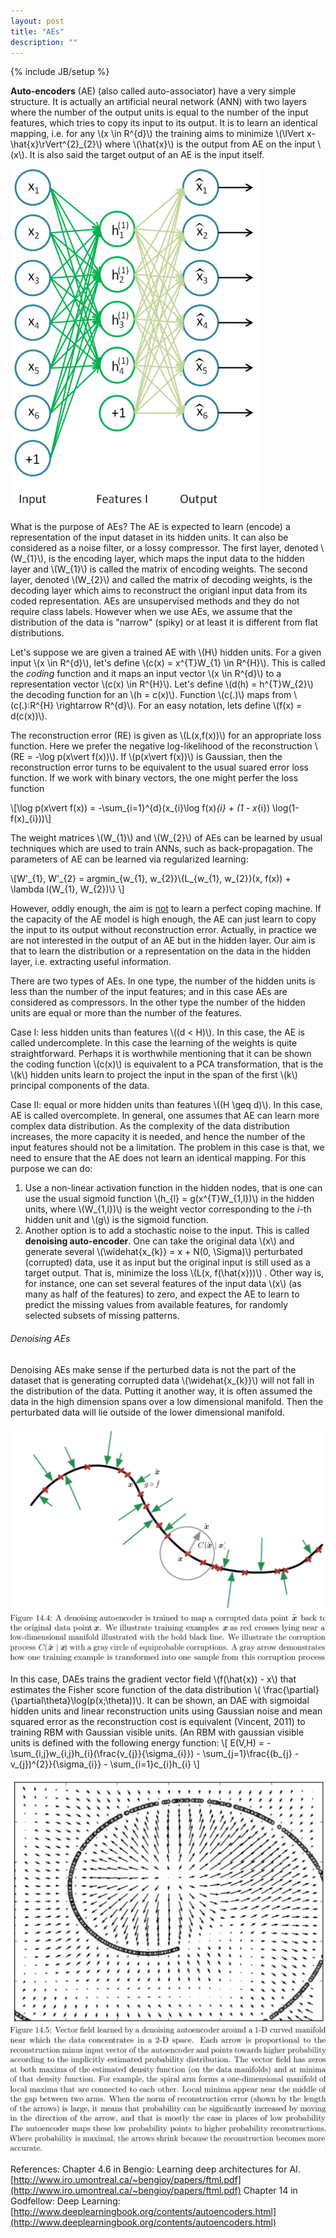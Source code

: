```yaml
---
layout: post
title: "AEs"
description: ""
---
```

{% include JB/setup %}

**Auto-encoders** (AE) (also called auto-associator) have a very simple structure. It is actually an artificial neural network (ANN) with two layers where the number of the output units is equal to the number of the input features, which tries to copy its input to its output. It is to learn an identical mapping, i.e. for any \\(x \in R^{d}\\) the training aims to minimize \\(\lVert x-\hat{x}\rVert^{2}_{2}\\) where \\(\hat{x}\\) is the output from AE on the input \\(x\\). It is also said the target output of an AE is the input itself. 

![ae1](./images/ae1.png)

What is the purpose of AEs? The AE is expected to learn (encode) a representation of the input dataset in its hidden units. It can also be considered as a noise filter, or a lossy compressor. The first layer, denoted \\(W_{1}\\), is the encoding layer, which maps the input data to the hidden layer and \\(W_{1}\\)  is called the matrix of encoding weights. The second layer, denoted \\(W_{2}\\) and called the matrix of decoding weights, is the decoding layer which aims to reconstruct the origianl input data from its coded representation. AEs are unsupervised methods and they do not require class labels. However when we use AEs, we assume that the distribution of the data is "narrow" (spiky) or at least it is different from flat distributions.

Let's suppose we are given a trained AE with \\(H\\) hidden units. For a given input \\(x \in R^{d}\\), let's define \\(c(x) = x^{T}W_{1} \in R^{H}\\). This is called the *coding* function and it maps an input vector \\(x \in R^{d}\\) to a representation vector \\(c(x) \in R^{H}\\). Let's define \\(d(h) = h^{T}W_{2}\\) the decoding function for an \\(h = c(x)\\). Function \\(c(.)\\) maps from \\(c(.):R^{H} \rightarrow R^{d}\\). For an easy notation, lets define \\(f(x) = d(c(x))\\).

The reconstruction error (RE) is given as \\(L(x,f(x))\\) for an appropriate loss function. Here we prefer the negative log-likelihood of the reconstruction \\(RE = -\log p(x\vert f(x))\\). If \\(p(x\vert f(x))\\) is Gaussian, then the reconstruction error turns to be equivalent to the usual suared error loss function. If we work with binary vectors, the one might perfer the loss function

\\[\log p(x\vert f(x)) = -\sum_{i=1}^{d}(x_{i}\log f(x)_{i} + (1 - x_{i}) \log(1-f(x)_{i}))\\]

The weight matrices \\(W_{1}\\) and \\(W_{2}\\) of AEs can be learned by usual techniques which are used to train ANNs, such as back-propagation. The parameters of AE can be learned via regularized learning:

\\[W'\_{1}, W'\_{2} = argmin_{w_{1}, w_{2}}\\{L_{w_{1}, w_{2}}(x, f(x)) + \lambda l(W_{1}, W_{2})\\} \\]

However, oddly enough, the aim is <span style="text-decoration: underline">not</span> to learn a perfect coping machine. If the capacity of the AE model is high enough, the AE can just learn to copy the input to its output without reconstruction error. Actually, in practice we are not interested in the output of an AE but in the hidden layer. Our aim is that to learn the distribution or a representation on the data in the hidden layer, i.e. extracting useful information.

There are two types of AEs. In one type, the number of the hidden units is less than the number of the input features; and in this case AEs are considered as compressors. In the other type the number of the hidden units are equal or more than the number of the features.

Case I: less hidden units than features \\((d < H)\\). In this case, the AE is called undercomplete. In this case the learning of the weights is quite straightforward. Perhaps it is worthwhile mentioning that it can be shown the coding function \\(c(x)\\)  is equivalent to a PCA transformation, that is the \\(k\\) hidden units learn to project the input in the span of the first \\(k\\) principal components of the data.

Case II: equal or more hidden units than features \\((H \geq d)\\). In this case, AE is called overcomplete. In general, one assumes that AE can learn more complex data distribution. As the complexity of the data distribution increases, the more capacity it is needed, and hence the number of the input features should not be a limitation. 
The problem in this case is that, we need to ensure that the AE does not learn an identical mapping. For this purpose we can do:

1. Use a non-linear activation function in the hidden nodes, that is one can use the usual sigmoid function \\(h_{l} = g(x^{T}W_{1,l})\\) in the hidden units, where \\(W_{1,l})\\) is the weight vector corresponding to the *i*-th hidden unit and \\(g\\) is the sigmoid function.
2. Another option is to add a stochastic noise to the input. This is called **denoising auto-encoder**. One can take the original data \\(x\\) and generate several \\(\widehat{x_{k}} = x + N(0, \Sigma)\\) perturbated (corrupted) data, use it as input but the original input is still used as a target output. That is, minimize the loss \\(L(x, f(\hat{x}))\\) . Other way is, for instance, one can set several features of the input data \\(x\\) (as many as half of the features) to zero, and expect the AE to learn to predict the missing values from available features, for randomly selected subsets of missing patterns. 


###### Denoising AEs
Denoising AEs make sense if the perturbed data is not the part of the dataset that is generating corrupted data \\(\widehat{x_{k}}\\) will not fall in the distribution of the data. Putting it another way, it is often assumed the data in the high dimension spans over a low dimensional manifold. Then the perturbated data will lie outside of the lower dimensional manifold.

![ae2](./images/ae2.png)
![ae3](./images/ae3.png)

In this case, DAEs trains the gradient vector field \\(f(\hat{x}) - x\\) that estimates the Fisher score function of the data distribution \\( \frac{\partial}{\partial\theta}\log(p(x;\theta))\\). It can be shown, an DAE with sigmoidal hidden units and linear reconstruction units using Gaussian noise and mean squared error as the reconstruction cost is equivalent (Vincent, 2011) to training RBM with Gaussian visible units. (An RBM with gaussian visible units is defined with the following energy function:
\\[ E(V,H) = -\sum_{i,j}w_{i,j}h_{i}(\frac{v_{j}}{\sigma_{i}}) - \sum_{j=1}\frac{(b_{j} - v_{j})^{2}}{\sigma_{i}} - \sum_{i=1}c_{i}h_{i} \\]

![ae4](./images/ae4.png)
![ae5](./images/ae5.png)

References:
Chapter 4.6 in Bengio: Learning deep architectures for AI. [http://www.iro.umontreal.ca/~bengioy/papers/ftml.pdf](http://www.iro.umontreal.ca/~bengioy/papers/ftml.pdf)
Chapter 14 in Godfellow: Deep Learning: [http://www.deeplearningbook.org/contents/autoencoders.html](http://www.deeplearningbook.org/contents/autoencoders.html)